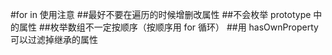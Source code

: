 #for in 使用注意 ##最好不要在遍历的时候增删改属性 ##不会枚举 prototype 中的属性 ##枚举数组不一定按顺序（按顺序用 for 循环） ##用 hasOwnProperty 可以过滤掉继承的属性
